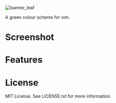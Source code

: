 ![banner_leaf](https://user-images.githubusercontent.com/45297149/222627349-a3fe885d-662c-4e04-8407-423f353da223.png)

A green colour scheme for vim.

# Screenshot

# Features

# License
MIT License. See LICENSE.txt for more information.
